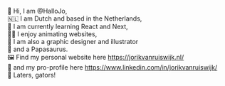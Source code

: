🐄 Hi, I am @HalloJo,<br/>
🇳🇱 I am Dutch and based in the Netherlands,<br/>
🌷 I am currently learning React and Next,<br/>
🏃‍♂️ I enjoy animating websites,<br/>
🎨 I am also a graphic designer and illustrator<br/>
🦖 and a Papasaurus.<br/>
🖼️ Find my personal website here https://jorikvanruiswijk.nl/<br/>
💼 and my pro-profile here https://www.linkedin.com/in/jorikvanruiswijk/<br/>
🐊 Laters, gators!
